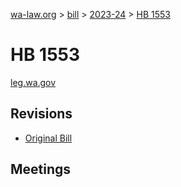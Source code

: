 [wa-law.org](/) > [bill](/bill/) > [2023-24](/bill/2023-24/) > [HB 1553](/bill/2023-24/hb/1553/)

# HB 1553
[leg.wa.gov](https://app.leg.wa.gov/billsummary?BillNumber=1553&Year=2023&Initiative=false)

## Revisions
* [Original Bill](1/)

## Meetings